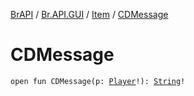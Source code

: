 [BrAPI](../../index.md) / [Br.API.GUI](../index.md) / [Item](index.md) / [CDMessage](./-c-d-message.md)

# CDMessage

`open fun CDMessage(p: `[`Player`](https://hub.spigotmc.org/javadocs/spigot/org/bukkit/entity/Player.html)`!): `[`String`](https://kotlinlang.org/api/latest/jvm/stdlib/kotlin/-string/index.html)`!`